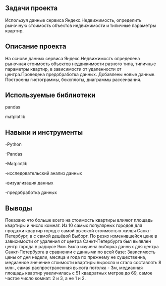 ## Задачи проекта
Используя данные сервиса Яндекс.Недвижимость, определить рыночную стоимость объектов недвижимости и типичные параметры квартир.

## Описание проекта
На основе данных сервиса Яндекс.Недвижимость определена рыночная стоимость объектов недвижимости разного типа, типичные параметры квартир, в зависимости от удаленности от центра.Проведена предобработка данных. Добавлены новые данные.
Построены гистограммы, боксплоты, диаграммы рассеивания.

## Используемые библиотеки
pandas

matplotlib

## Навыки и инструменты
-Python

-Pandas

-Matplotlib

-исследовательский анализ данных

-визуализация данных

-предобработка данных

## Выводы
   Показано что больше всего на стоимость квартиры влияют площадь квартиры и число комнат. Из 10 самых популярных городов для продажи квартир город с самой высокой стоимостью жилья Санкт-Петербург, а с самой дешёвой Выборг. По резко изменившейся цене в зависимости от удаления от центра Санкт-Петербурга был выявлен центр города в радиусе 9км. 
   Была изучена выборка данных для центра Санкт-Петербурга в сравнении с данными по всей базе: Зависимость цены от дня недели, месяца и года по прежнему не существенна, медианное знечение стоимости квартиры выросло и стало составлять 8 млн., самая распространенная высота потолка - 3м, медианная площадь квартир увеличилась с 51 квадратных метров до 69, самое частое число комнат: 2 и 3, а не 1 и 2. 

